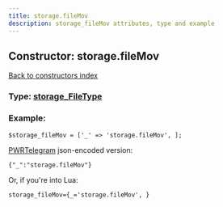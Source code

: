 ```yaml
---
title: storage.fileMov
description: storage_fileMov attributes, type and example
---
```

## Constructor: storage.fileMov  
[Back to constructors index](index.md)






### Type: [storage\_FileType](../types/storage_FileType.md)


### Example:

```
$storage_fileMov = ['_' => 'storage.fileMov', ];
```  

[PWRTelegram](https://pwrtelegram.xyz) json-encoded version:

```
{"_":"storage.fileMov"}
```


Or, if you're into Lua:  


```
storage_fileMov={_='storage.fileMov', }

```


